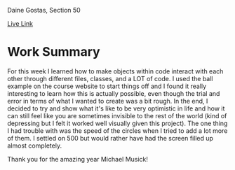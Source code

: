 Daine Gostas, Section 50

[Live Link](https://daine-gostas.github.io/120-work/HW-12/)

# Work Summary

For this week I learned how to make objects within code interact with each other through different files, classes, and a LOT of code. I used the ball example on the course website to start things off and I found it really interesting to learn how this is actually possible, even though the trial and error in terms of what I wanted to create was a bit rough. In the end, I decided to try and show what it's like to be very optimistic in life and how it can still feel like you are sometimes invisible to the rest of the world (kind of depressing but I felt it worked well visually given this project). The one thing I had trouble with was the speed of the circles when I tried to add a lot more of them. I settled on 500 but would rather have had the screen filled up almost completely.

Thank you for the amazing year Michael Musick!
